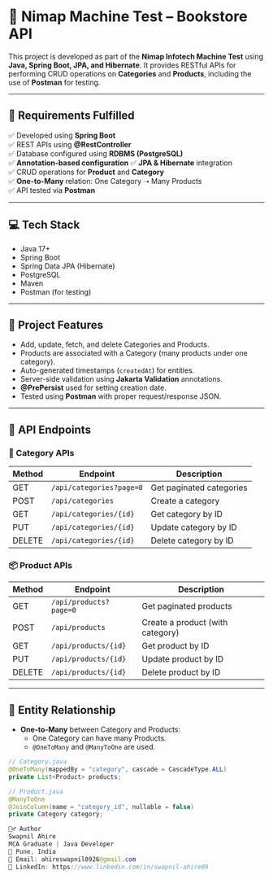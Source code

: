 # 📘 Nimap Machine Test – Bookstore API

This project is developed as part of the **Nimap Infotech Machine Test** using **Java, Spring Boot, JPA, and Hibernate**. It provides RESTful APIs for performing CRUD operations on **Categories** and **Products**, including the use of **Postman** for testing.

---

## 🧾 Requirements Fulfilled

✅ Developed using **Spring Boot**  
✅ REST APIs using **@RestController**  
✅ Database configured using **RDBMS (PostgreSQL)**  
✅ **Annotation-based configuration**
✅ **JPA & Hibernate** integration  
✅ CRUD operations for **Product** and **Category**  
✅ **One-to-Many** relation: One Category ➝ Many Products  
✅ API tested via **Postman**

---

## 💻 Tech Stack

- Java 17+
- Spring Boot
- Spring Data JPA (Hibernate)
- PostgreSQL
- Maven
- Postman (for testing)

---

## 🧩 Project Features

- Add, update, fetch, and delete Categories and Products.
- Products are associated with a Category (many products under one category).
- Auto-generated timestamps (`createdAt`) for entities.
- Server-side validation using **Jakarta Validation** annotations.
- **@PrePersist** used for setting creation date.
- Tested using **Postman** with proper request/response JSON.

---

## 🔗 API Endpoints

### 📁 Category APIs

| Method | Endpoint                      | Description               |
|--------|-------------------------------|---------------------------|
| GET    | `/api/categories?page=0`      | Get paginated categories  |
| POST   | `/api/categories`             | Create a category         |
| GET    | `/api/categories/{id}`        | Get category by ID        |
| PUT    | `/api/categories/{id}`        | Update category by ID     |
| DELETE | `/api/categories/{id}`        | Delete category by ID     |

### 📦 Product APIs

| Method | Endpoint                      | Description                      |
|--------|-------------------------------|----------------------------------|
| GET    | `/api/products?page=0`        | Get paginated products           |
| POST   | `/api/products`               | Create a product (with category) |
| GET    | `/api/products/{id}`          | Get product by ID                |
| PUT    | `/api/products/{id}`          | Update product by ID             |
| DELETE | `/api/products/{id}`          | Delete product by ID             |

---

## 🧬 Entity Relationship

- **One-to-Many** between Category and Products:
  - One Category can have many Products.
  - `@OneToMany` and `@ManyToOne` are used.

```java
// Category.java
@OneToMany(mappedBy = "category", cascade = CascadeType.ALL)
private List<Product> products;

// Product.java
@ManyToOne
@JoinColumn(name = "category_id", nullable = false)
private Category category;

🙋‍♂️ Author
Swapnil Ahire
MCA Graduate | Java Developer
📍 Pune, India
📧 Email: ahireswapnil0926@gmail.com
🔗 LinkedIn: https://www.linkedin.com/in/swapnil-ahire09
